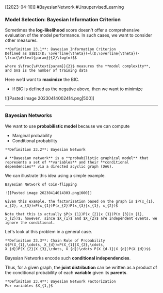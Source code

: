 [[2023-04-10]] #BayesianNetwork #UnsupervisedLearning 

### Model Selection: Bayesian Information Criterion
Sometimes the **log-likelihood** score doesn't offer a comprehensive evaluation of the model performance. In such cases, we want to consider other measures.

```ad-important
**Definition 23.1**: Bayesian Information Criterion
Defined as $$BIC(D; \overline{\theta})=l(D;\overline{\theta})-\frac{\#\text{param}}{2}\log(n)$$

where $\frac{\#\text{param}}{2}$ measures the **model complexity**, and $n$ is the number of training data
```

Here we’d want to **maximize** the BIC.
- If BIC is defined as the negative above, then we want to minimize

![[Pasted image 20230414002414.png|500]]

---

### Bayesian Networks
We want to use **probabilistic model** because we can compute
- Marginal probability
- Conditional probability

```ad-important
**Definition 23.2**: Bayesian Network

A **Bayesian network** is a **probabilistic graphical model** that represents a set of **variables** and their **conditional dependencies** via a directed acyclic graph (DAG).
```

We can illustrate this idea using a simple example.

```ad-example
Bayesian Network of Coin-flipping

![[Pasted image 20230414014303.png|600]]

Given this example, the factorization based on the graph is $P(x_{1}, x_{2}, x_{3})=P(x_{1})P(x_{2})P(x_{3}|x_{1}, x_{2})$

Note that this is actually $P(x_{1})P(x_{2}|x_{1})P(x_{3}|x_{1}, x_{2})$; however, since $X_{1}$ and $X_{2}$ are independent events, we ignore the conditional.
```

Let's look at this problem in a general case.

```ad-important
**Definition 23.3**: Chain Rule of Probability
$$P(X_{1},\cdots, X_{d})=P(X_{1}|X_{2},\cdots, X_{d})P(X_{2}|X_{3},\cdots, X_{d})\cdots P(X_{d-1}|X_{d})P(X_{d})$$
```

Bayesian Networks encode such **conditional independencies**.

Thus, for a given graph, the **joint distribution** can be written as a product of the conditional probability of each **variable** given its **parents**.

```ad-important
**Definition 23.4**: Bayesian Network Factorization
For variables $X_{1,}$
```